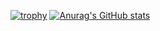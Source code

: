 <!-- ### Hi there 👋 -->

<!--
**pingzhiLi/pingzhiLi** is a ✨ _special_ ✨ repository because its `README.md` (this file) appears on your GitHub profile.

Here are some ideas to get you started:

- 🔭 I’m currently working on ...
- 🌱 I’m currently learning ...
- 👯 I’m looking to collaborate on ...
- 🤔 I’m looking for help with ...
- 💬 Ask me about ...
- 📫 How to reach me: ...
- 😄 Pronouns: ...
- ⚡ Fun fact: ...
-->

[![trophy](https://github-profile-trophy.vercel.app/?username=pingzhiLi&column=7)](https://github.com/Trinkle23897)
[![Anurag's GitHub stats](https://github-readme-stats.vercel.app/api?username=pingzhiLi)](https://github.com/anuraghazra/github-readme-stats)
